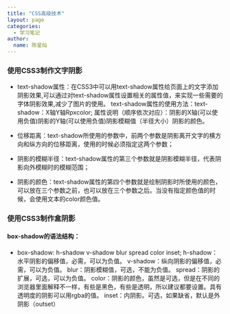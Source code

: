 ```yaml
---
title: "CSS高级技术"
layout: page
categories: 
  - 学习笔记
author: 
  name: 陈星灿
---
```


### 使用CSS3制作文字阴影
* text-shadow属性：在CSS3中可以用text-shadow属性给页面上的文字添加阴影效果,可以通过对text-shadow属性设置相关的属性值，来实现一些需要的字体阴影效果,减少了图片的使用。
text-shadow属性的使用方法：text-shadow：X轴Y轴Rpxcolor;
属性说明（顺序依次对应）：阴影的X轴(可以使用负值)阴影的Y轴(可以使用负值)阴影模糊值（半径大小）阴影的颜色。

* 位移距离：text-shadow所使用的参数中，前两个参数是阴影离开文字的横方向和纵方向的位移距离，使用的时候必须指定这两个参数；
* 阴影的模糊半径：text-shadow属性的第三个参数就是阴影模糊半径，代表阴影向外模糊时的模糊范围；
* 阴影的颜色：text-shadow属性的第四个参数就是绘制阴影时所使用的颜色，可以放在三个参数之前，也可以放在三个参数之后。当没有指定颜色值的时候，会使用文本的color颜色值。

### 使用CSS3制作盒阴影
#### box-shadow的语法结构：
* box-shadow: h-shadow v-shadow blur spread color inset;
h-shadow：水平阴影的偏移值，必需，可以为负值。
v-shadow：纵向阴影的偏移值，必需，可以为负值。
blur：阴影模糊值，可选，不能为负值。
spread：阴影的扩展，可选，可以为负值。
color：阴影的颜色，虽然是可选，但是在不同的浏览器里面解释不一样，有些是黑色，有些是透明，所以建议都要设置。具有透明度的阴影可以用rgba的值。
inset：内阴影。可选，如果缺省，默认是外阴影（outset）